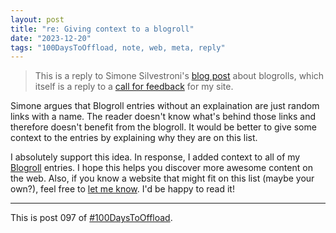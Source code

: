 ```yaml
---
layout: post
title: "re: Giving context to a blogroll"
date: "2023-12-20"
tags: "100DaysToOffload, note, web, meta, reply"
---
```


> This is a reply to Simone Silvestroni's [blog post](https://minutestomidnight.co.uk/blog/giving-context-to-a-blogroll/) about blogrolls, which itself is a reply to a [call for feedback](https://garrit.xyz/posts/2023-12-12-roast-my-site) for my site.

Simone argues that Blogroll entries without an explaination are just random links with a name. The reader doesn't know what's behind those links and therefore doesn't benefit from the blogroll. It would be better to give some context to the entries by explaining why they are on this list.

I absolutely support this idea. In response, I added context to all of my [Blogroll](/blogroll) entries. I hope this helps you discover more awesome content on the web. Also, if you know a website that might fit on this list (maybe your own?), feel free to [let me know](/contact). I'd be happy to read it!

---

This is post 097 of [#100DaysToOffload](https://100daystooffload.com/).

